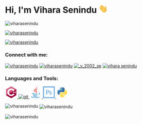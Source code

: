 # Hi, I'm Vihara Senindu <img src="https://raw.githubusercontent.com/ABSphreak/ABSphreak/master/gifs/Hi.gif" width="30px">


<p align="left"> <img src="https://komarev.com/ghpvc/?username=viharasenindu&label=Profile%20views&color=0e75b6&style=flat" alt="viharasenindu" /> </p>

<p align="left"> <a href="https://github.com/ryo-ma/github-profile-trophy"><img src="https://github-profile-trophy.vercel.app/?username=viharasenindu" alt="viharasenindu" /></a> </p>

<p align="left"> <a href="https://twitter.com/viharasenindu" target="blank"><img src="https://img.shields.io/twitter/follow/viharasenindu?logo=twitter&style=for-the-badge" alt="viharasenindu" /></a> </p>

<h3 align="left">Connect with me:</h3>
<p align="left">
<a href="https://twitter.com/viharasenindu" target="blank"><img align="center" src="https://raw.githubusercontent.com/rahuldkjain/github-profile-readme-generator/master/src/images/icons/Social/twitter.svg" alt="viharasenindu" height="30" width="40" /></a>
<a href="https://fb.com/viharasenindu" target="blank"><img align="center" src="https://raw.githubusercontent.com/rahuldkjain/github-profile-readme-generator/master/src/images/icons/Social/facebook.svg" alt="viharasenindu" height="30" width="40" /></a>
<a href="https://instagram.com/_v_2002_se" target="blank"><img align="center" src="https://raw.githubusercontent.com/rahuldkjain/github-profile-readme-generator/master/src/images/icons/Social/instagram.svg" alt="_v_2002_se" height="30" width="40" /></a>
<a href="https://www.youtube.com/c/viharasenindu" target="blank"><img align="center" src="https://raw.githubusercontent.com/rahuldkjain/github-profile-readme-generator/master/src/images/icons/Social/youtube.svg" alt="vihara senindu" height="30" width="40" /></a>
</p>

<h3 align="left">Languages and Tools:</h3>
<p align="left"> <a href="https://www.w3schools.com/cpp/" target="_blank"> <img src="https://raw.githubusercontent.com/devicons/devicon/master/icons/cplusplus/cplusplus-original.svg" alt="cplusplus" width="40" height="40"/> </a> <a href="https://git-scm.com/" target="_blank"> <img src="https://www.vectorlogo.zone/logos/git-scm/git-scm-icon.svg" alt="git" width="40" height="40"/> </a> <a href="https://www.java.com" target="_blank"> <img src="https://raw.githubusercontent.com/devicons/devicon/master/icons/java/java-original.svg" alt="java" width="40" height="40"/> </a> <a href="https://www.photoshop.com/en" target="_blank"> <img src="https://raw.githubusercontent.com/devicons/devicon/master/icons/photoshop/photoshop-line.svg" alt="photoshop" width="40" height="40"/> </a> <a href="https://www.python.org" target="_blank"> <img src="https://raw.githubusercontent.com/devicons/devicon/master/icons/python/python-original.svg" alt="python" width="40" height="40"/> </a> </p>

<p><img align="left" src="https://github-readme-stats.vercel.app/api/top-langs?username=viharasenindu&show_icons=true&locale=en&layout=compact" alt="viharasenindu" /></p>

<p>&nbsp;<img align="center" src="https://github-readme-stats.vercel.app/api?username=viharasenindu&show_icons=true&locale=en" alt="viharasenindu" /></p>

<p><img align="center" src="https://github-readme-streak-stats.herokuapp.com/?user=viharasenindu&" alt="viharasenindu" /></p>
